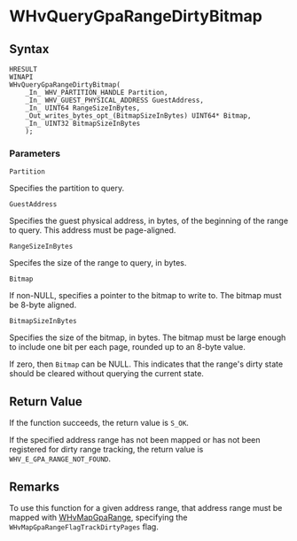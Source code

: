 # WHvQueryGpaRangeDirtyBitmap

## Syntax

```
HRESULT
WINAPI
WHvQueryGpaRangeDirtyBitmap(
    _In_ WHV_PARTITION_HANDLE Partition,
    _In_ WHV_GUEST_PHYSICAL_ADDRESS GuestAddress,
    _In_ UINT64 RangeSizeInBytes,
    _Out_writes_bytes_opt_(BitmapSizeInBytes) UINT64* Bitmap,
    _In_ UINT32 BitmapSizeInBytes
    );
```

### Parameters

`Partition`

Specifies the partition to query.

`GuestAddress`

Specifies the guest physical address, in bytes, of the beginning of the range to query. This address must be page-aligned.

`RangeSizeInBytes`

Specifes the size of the range to query, in bytes.

`Bitmap`

If non-NULL, specifies a pointer to the bitmap to write to. The bitmap must be 8-byte aligned.

`BitmapSizeInBytes`

Specifies the size of the bitmap, in bytes. The bitmap must be large enough to include one bit per each page, rounded up to an 8-byte value.

If zero, then `Bitmap` can be NULL. This indicates that the range's dirty state should be cleared without querying the current state.

## Return Value

If the function succeeds, the return value is `S_OK`.

If the specified address range has not been mapped or has not been registered for dirty range tracking, the return value is `WHV_E_GPA_RANGE_NOT_FOUND`.

## Remarks

To use this function for a given address range, that address range must be mapped with [WHvMapGpaRange](WHvMapGpaRange.md), specifying the `WHvMapGpaRangeFlagTrackDirtyPages` flag.
